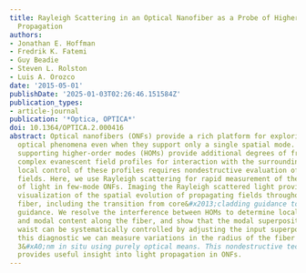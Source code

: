 ```yaml
---
title: Rayleigh Scattering in an Optical Nanofiber as a Probe of Higher-Order Mode
  Propagation
authors:
- Jonathan E. Hoffman
- Fredrik K. Fatemi
- Guy Beadie
- Steven L. Rolston
- Luis A. Orozco
date: '2015-05-01'
publishDate: '2025-01-03T02:26:46.151584Z'
publication_types:
- article-journal
publication: '*Optica, OPTICA*'
doi: 10.1364/OPTICA.2.000416
abstract: Optical nanofibers (ONFs) provide a rich platform for exploring atomic and
  optical phenomena even when they support only a single spatial mode. Nanofibers
  supporting higher-order modes (HOMs) provide additional degrees of freedom to enable
  complex evanescent field profiles for interaction with the surrounding medium, but
  local control of these profiles requires nondestructive evaluation of the propagating
  fields. Here, we use Rayleigh scattering for rapid measurement of the propagation
  of light in few-mode ONFs. Imaging the Rayleigh scattered light provides direct
  visualization of the spatial evolution of propagating fields throughout the entire
  fiber, including the transition from core&#x2013;cladding guidance to cladding&#x2013;air
  guidance. We resolve the interference between HOMs to determine local beat lengths
  and modal content along the fiber, and show that the modal superposition in the
  waist can be systematically controlled by adjusting the input superposition. With
  this diagnostic we can measure variations in the radius of the fiber waist to below
  3&#xA0;nm in situ using purely optical means. This nondestructive technique also
  provides useful insight into light propagation in ONFs.
---
```


